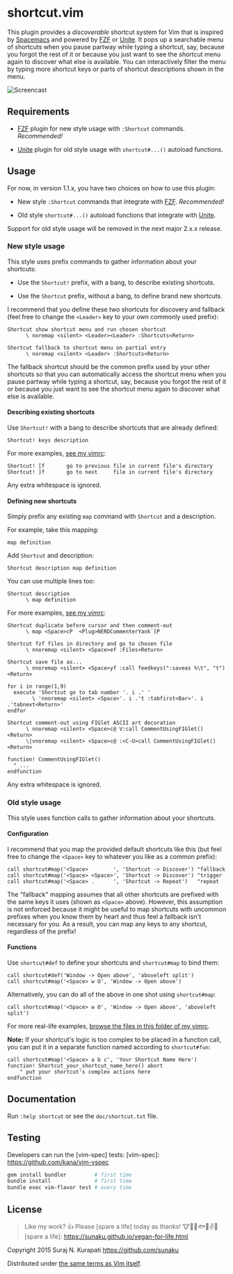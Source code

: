 # shortcut.vim

This plugin provides a _discoverable_ shortcut system for Vim that is inspired
by [Spacemacs] and powered by [FZF] or [Unite].  It pops up a searchable menu
of shortcuts when you pause partway while typing a shortcut, say, because you
forgot the rest of it or because you just want to see the shortcut menu again
to discover what else is available.  You can interactively filter the menu by
typing more shortcut keys or parts of shortcut descriptions shown in the menu.

![Screencast](https://github.com/sunaku/vim-shortcut/raw/gh-pages/README.gif)

## Requirements

* [FZF] plugin for new style usage with `:Shortcut` commands.  *Recommended!*

* [Unite] plugin for old style usage with `shortcut#...()` autoload functions.

## Usage

For now, in version 1.1.x, you have two choices on how to use this plugin:

* New style `:Shortcut` commands that integrate with [FZF].  *Recommended!*

* Old style `shortcut#...()` autoload functions that integrate with [Unite].

Support for old style usage will be removed in the next major 2.x.x release.

### New style usage

This style uses prefix commands to gather information about your shortcuts:

* Use the `Shortcut!` prefix, with a bang, to describe existing shortcuts.

* Use the `Shortcut` prefix, without a bang, to define brand new shortcuts.

I recommend that you define these two shortcuts for discovery and fallback
(feel free to change the `<Leader>` key to your own commonly used prefix):

```vim
Shortcut show shortcut menu and run chosen shortcut
      \ noremap <silent> <Leader><Leader> :Shortcuts<Return>

Shortcut fallback to shortcut menu on partial entry
      \ noremap <silent> <Leader> :Shortcuts<Return>
```

The fallback shortcut should be the common prefix used by your other shortcuts
so that you can automatically access the shortcut menu when you pause partway
while typing a shortcut, say, because you forgot the rest of it or because you
just want to see the shortcut menu again to discover what else is available.

#### Describing existing shortcuts

Use `Shortcut!` with a bang to describe shortcuts that are already defined:

```vim
Shortcut! keys description
```

For more examples, [see my vimrc](
https://github.com/sunaku/.vim/blob/dvorak/bundle/motion/unimpaired.vim
):

```vim
Shortcut! [f       go to previous file in current file's directory
Shortcut! ]f       go to next     file in current file's directory
```

Any extra whitespace is ignored.

#### Defining new shortcuts

Simply prefix any existing `map` command with `Shortcut` and a description.

For example, take this mapping:

```vim
map definition
```

Add `Shortcut` and description:

```vim
Shortcut description map definition
```

You can use multiple lines too:

```vim
Shortcut description
      \ map definition
```

For more examples, [see my vimrc](
https://github.com/sunaku/.vim/blob/dvorak/plugin/format.vim
):

```vim
Shortcut duplicate before cursor and then comment-out
      \ map <Space>cP  <Plug>NERDCommenterYank`[P
```

```vim
Shortcut fzf files in directory and go to chosen file
      \ nnoremap <silent> <Space>ef :Files<Return>
```

```vim
Shortcut save file as...
      \ nnoremap <silent> <Space>yf :call feedkeys(":saveas %\t", "t")<Return>
```

```vim
for i in range(1,9)
  execute 'Shortcut go to tab number '. i .' '
        \ 'nnoremap <silent> <Space>'. i .'t :tabfirst<Bar>'. i .'tabnext<Return>'
endfor
```

```vim
Shortcut comment-out using FIGlet ASCII art decoration
      \ nnoremap <silent> <Space>c@ V:call CommentUsingFIGlet()<Return>
      \|vnoremap <silent> <Space>c@ :<C-U>call CommentUsingFIGlet()<Return>

function! CommentUsingFIGlet()
  " ...
endfunction
```

Any extra whitespace is ignored.

### Old style usage

This style uses function calls to gather information about your shortcuts.

#### Configuration

I recommend that you map the provided default shortcuts like this (but feel
free to change the `<Space>` key to whatever you like as a common prefix):

```vim
call shortcut#map('<Space>        ', 'Shortcut -> Discover') "fallback
call shortcut#map('<Space> <Space>', 'Shortcut -> Discover') "trigger
call shortcut#map('<Space> .      ', 'Shortcut -> Repeat')   "repeat
```

The "fallback" mapping assumes that all other shortcuts are prefixed with the
same keys it uses (shown as `<Space>` above).  However, this assumption is not
enforced because it might be useful to map shortcuts with uncommon prefixes
when you know them by heart and thus feel a fallback isn't necessary for you.
As a result, you can map any keys to any shortcut, regardless of the prefix!

#### Functions

Use `shortcut#def` to define your shortcuts and `shortcut#map` to bind them:

```vim
call shortcut#def('Window -> Open above', 'aboveleft split')
call shortcut#map('<Space> w O', 'Window -> Open above')
```

Alternatively, you can do all of the above in one shot using `shortcut#map`:

```vim
call shortcut#map('<Space> w O', 'Window -> Open above', 'aboveleft split')
```

For more real-life examples, [browse the files in this folder of my vimrc](
https://github.com/sunaku/.vim/tree/spacey/shortcut
).

**Note:** If your shortcut's logic is too complex to be placed in a function
call, you can put it in a separate function named according to `shortcut#fun`:

```vim
call shortcut#map('<Space> a b c', 'Your Shortcut Name Here')
function! Shortcut_your_shortcut_name_here() abort
	" put your shortcut's complex actions here
endfunction
```

## Documentation

Run `:help shortcut` or see the `doc/shortcut.txt` file.

## Testing

Developers can run the [vim-spec] tests:
[vim-spec]: https://github.com/kana/vim-vspec

```sh
gem install bundler         # first time
bundle install              # first time
bundle exec vim-flavor test # every time
```

## License

> Like my work? :+1: Please [spare a life] today as thanks!
> :cow::pig::chicken::fish::speak_no_evil::v::revolving_hearts:
[spare a life]: https://sunaku.github.io/vegan-for-life.html

Copyright 2015 Suraj N. Kurapati <https://github.com/sunaku>

Distributed under [the same terms as Vim itself][LICENSE].

[LICENSE]: http://vimdoc.sourceforge.net/htmldoc/uganda.html#license
[Spacemacs]: http://spacemacs.org
[Unite]: https://github.com/Shougo/unite.vim
[FZF]: https://github.com/junegunn/fzf.vim
